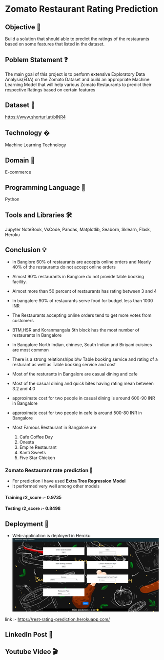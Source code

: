 # **Zomato Restaurant Rating Prediction**

## Objective 🎯

Build a solution that should able to predict the ratings of the
restaurants based on some features that listed in the dataset.


## Poblem Statement ❓

The main goal of this project is to perform extensive Exploratory Data Analysis(EDA) on
the Zomato Dataset and build an appropriate Machine Learning Model that will help
various Zomato Restaurants to predict their respective Ratings based on certain features

## Dataset 📀

https://www.shorturl.at/bINR4

## Technology �
Machine Learning Technology

## Domain 🏥
E-commerce

## Programming Language 🐍
Python

## Tools and Libraries 🛠
Jupyter NoteBook, VsCode, Pandas, Matplotlib, Seaborn, Sklearn, Flask, Heroku

## Conclusion 💡
- In Banglore 60% of restaurants are accepts online orders and Nearly 40% of the restaurants do not accept online orders

- Almost 90% restaurants in Banglore do not provide table booking facility.

- Almost more than 50 percent of restaurants has rating between 3 and 4

- In bangalore 90% of restaurants serve food for budget less than 1000 INR

- The Restaurants accepting online orders tend to get more votes from customers 

- BTM,HSR and Koranmangala 5th block has the most number of restaurants In Bangalore

- In Bangalore North Indian, chinese, South Indian and Biriyani cuisines are most common

- There is a strong relationships b\w Table booking service and rating of a resturant as well as Table booking service and cost

- Most of the resturants in Bangalore are casual dining and cafe

- Most of the casual dining and quick bites having rating mean between 3.2 and 4.0 

- approximate cost for two people in casual dining is around 600-90 INR in Bangalore

- approximate cost for two people in cafe is around 500-80 INR in Bangalore

- Most Famous Restaurant in Bangalore are 
  1. Cafe Coffee Day
  2. Onesta
  3. Empire Restaurant
  4. Kanti Sweets
  5. Five Star Chicken
  
### Zomato Restaurant rate prediction 🤖
  - For prediction I have used **Extra Tree Regression Model** 
  - It performed very well among other models 
  
  #### Training r2_score :- 0.9735
  #### Testing r2_score  :- 0.8498
 
## Deployment 🔗
- Web-application is deployed in Heroku
![plot](./web-app-screenshort.png)

link :- https://rest-rating-prediction.herokuapp.com/

## LinkedIn Post 📲


## Youtube Video 🎬

